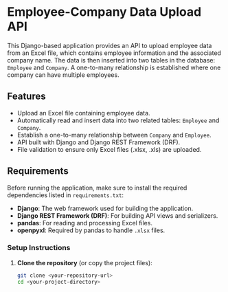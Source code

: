 # Employee-Company Data Upload API

This Django-based application provides an API to upload employee data from an Excel file, which contains employee information and the associated company name. The data is then inserted into two tables in the database: `Employee` and `Company`. A one-to-many relationship is established where one company can have multiple employees.

## Features

- Upload an Excel file containing employee data.
- Automatically read and insert data into two related tables: `Employee` and `Company`.
- Establish a one-to-many relationship between `Company` and `Employee`.
- API built with Django and Django REST Framework (DRF).
- File validation to ensure only Excel files (.xlsx, .xls) are uploaded.

## Requirements

Before running the application, make sure to install the required dependencies listed in `requirements.txt`:

- **Django**: The web framework used for building the application.
- **Django REST Framework (DRF)**: For building API views and serializers.
- **pandas**: For reading and processing Excel files.
- **openpyxl**: Required by pandas to handle `.xlsx` files.

### Setup Instructions

1. **Clone the repository** (or copy the project files):

   ```bash
   git clone <your-repository-url>
   cd <your-project-directory>
